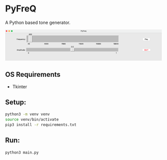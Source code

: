 # PyFreQ

A Python based tone generator.

![PyFreQ Screenshot](img/pyfreq-screenshot.png)

## OS Requirements
- Tkinter

## Setup:
```bash
python3 -m venv venv
source venv/bin/activate
pip3 install -r requirements.txt
```

## Run:
```bash
python3 main.py
```
